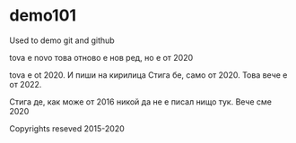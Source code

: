 # demo101
Used to demo git and github

tova e novo
това отново е нов ред, но е от 2020

tova e ot 2020. И пиши на кирилица
Стига бе, само от 2020. Това вече е от 2022.

Стига де, как може от 2016 никой да не е писал нищо тук. Вече сме 2020

Copyrights reseved 2015-2020
